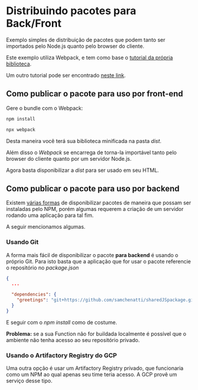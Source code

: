 # Distribuindo pacotes para Back/Front

Exemplo simples de distribuição de pacotes que podem tanto ser importados pelo Node.js quanto pelo browser do cliente.

Este exemplo utiliza Webpack, e tem como base o [tutorial da própria biblioteca](https://webpack.js.org/guides/author-libraries/).

Um outro tutorial pode ser encontrado [neste link](https://itnext.io/how-to-build-and-publish-npm-packages-with-webpack-dea19bb14627).

## Como publicar o pacote para uso por front-end

Gere o bundle com o Webpack:

```sh
npm install

npx webpack
```

Desta maneira você terá sua biblioteca minificada na pasta *dist*.

Além disso o *Webpack* se encarrega de torna-la importável tanto pelo browser do cliente quanto por um servidor Node.js.

Agora basta disponibilizar a *dist* para ser usado em seu HTML.

## Como publicar o pacote para uso por backend

Existem [várias formas](https://medium.com/engenharia-noalvo/ways-to-have-your-private-npm-registry-and-a-final-diy-solution-eed001a88e74) de disponibilizar pacotes de maneira que possam ser instaladas pelo NPM, porém algumas requerem a criação de um servidor rodando uma aplicação para tal fim.

A seguir mencionamos algumas.

### Usando Git

A forma mais fácil de disponibilizar o pacote **para backend** é usando o próprio Git.
Para isto basta que a aplicação que for usar o pacote referencie o repositório no *package.json*

```json
{
  ...

  "dependencies": {
    "greetings": "git+https://github.com/samchenatti/sharedJSpackage.git"
  }
}
```

E seguir com o *npm install* como de costume.

**Problema:** se a sua Function não for buildada localmente é possível que o ambiente não tenha acesso ao seu repositório privado.

### Usando o Artifactory Registry do GCP

Uma outra opção é usar um Artifactory Registry privado, que funcionaria como um NPM ao qual apenas seu time teria acesso.
A GCP provê um serviço desse tipo.